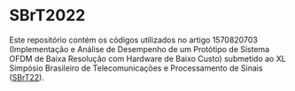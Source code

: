 # SBrT2022
Este repositório contém os códigos utilizados no artigo 1570820703 (Implementação e Análise de Desempenho de um Protótipo de Sistema OFDM de Baixa Resolução com Hardware de Baixo Custo) submetido ao XL Simpósio Brasileiro de Telecomunicações e Processamento de Sinais ([SBrT22](https://www.sbrt.org.br/sbrt2022/)).

